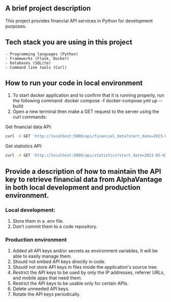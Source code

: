 ## A brief project description
This project provides financial API services in Python for development purposes.

## Tech stack you are using in this project
    - Programming languages (Python)
    - Frameworks (Flask, Docker)
    - Databases (SQLite)
    - Command line tools (Curl)

## How to run your code in local environment
1. To start docker application and to confirm that it is running properly, run the following command:
 docker compose -f docker-compose.yml up --build
2. Open a new terminal then make a GET request to the server using the curl commands:

Get financial data API:
```bash
curl -X GET 'http://localhost:5000/api/financial_data?start_date=2023-05-01&end_date=2023-05-31&symbol=IBM&limit=3&page=2'
```

Get statistics API:
```bash
curl -X GET 'http://localhost:5000/api/statistics?start_date=2023-05-01&end_date=2023-05-31&symbol=IBM'
```

## Provide a description of how to maintain the API key to retrieve financial data from AlphaVantage in both local development and production environment.
### Local development:
1. Store them in a .env file.
2. Don’t commit them to a code repository.

### Production environment
1. Added all API keys and/or secrets as environment variables, It will be able to easily manage them.
2. Should not embed API keys directly in code.
3. Should not store API keys in files inside the application's source tree.
4. Restrict the API keys to be used by only the IP addresses, referrer URLs, and mobile apps that need them.
5. Restrict the API keys to be usable only for certain APIs.
6. Delete unneeded API keys.
7. Rotate the API keys periodically.
